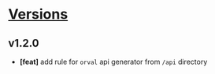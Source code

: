 # [Versions](https://github.com/Tracktor/eslint-config-react-tracktor/releases)

## v1.2.0
- **[feat]** add rule for `orval` api generator from `/api` directory
